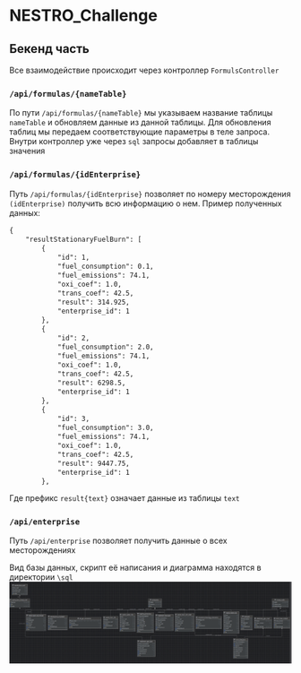 # NESTRO_Challenge

## Бекенд часть

Все взаимодействие происходит через контроллер ```FormulsController```

### ```/api/formulas/{nameTable}```

По пути ```/api/formulas/{nameTable}``` мы указываем название таблицы ```nameTable``` и обновляем данные из данной таблицы.
Для обновления таблиц мы передаем соответствующие параметры в теле запроса. Внутри контроллер уже через ```sql``` запросы добавляет в таблицы значения

### ```/api/formulas/{idEnterprise}```
Путь ```/api/formulas/{idEnterprise}``` позволяет по номеру месторождения ```(idEnterprise)``` получить всю информацию о нем.
Пример полученных данных:
```agsl
{
    "resultStationaryFuelBurn": [
        {
            "id": 1,
            "fuel_consumption": 0.1,
            "fuel_emissions": 74.1,
            "oxi_coef": 1.0,
            "trans_coef": 42.5,
            "result": 314.925,
            "enterprise_id": 1
        },
        {
            "id": 2,
            "fuel_consumption": 2.0,
            "fuel_emissions": 74.1,
            "oxi_coef": 1.0,
            "trans_coef": 42.5,
            "result": 6298.5,
            "enterprise_id": 1
        },
        {
            "id": 3,
            "fuel_consumption": 3.0,
            "fuel_emissions": 74.1,
            "oxi_coef": 1.0,
            "trans_coef": 42.5,
            "result": 9447.75,
            "enterprise_id": 1
        },
```

Где префикс ```result{text}``` означает данные из таблицы ```text```

### ```/api/enterprise```
Путь ```/api/enterprise``` позволяет получить данные о всех месторождениях


Вид базы данных, скрипт её написания и диаграмма находятся в директории ```\sql```
![img.png](img.png)

